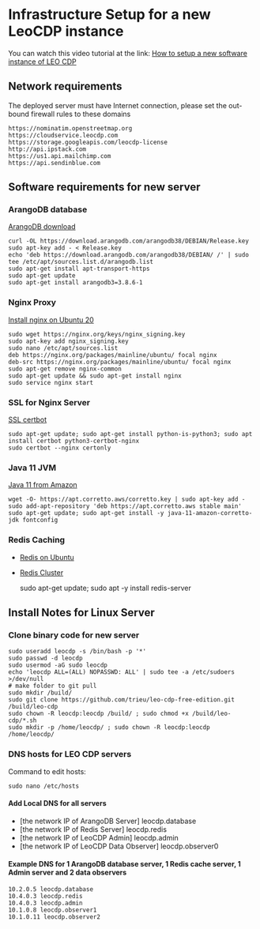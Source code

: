 # Infrastructure Setup for a new LeoCDP instance

You can watch this video tutorial at the link: [How to setup a new software instance of LEO CDP](https://knowledge.leocdp.net/p/how-to-setup-new-software-instance-of.html)

## Network requirements

The deployed server must have Internet connection, please set the out-bound firewall rules to these domains

    https://nominatim.openstreetmap.org
    https://cloudservice.leocdp.com
    https://storage.googleapis.com/leocdp-license
    http://api.ipstack.com
    https://us1.api.mailchimp.com
    https://api.sendinblue.com

## Software requirements for new server

### ArangoDB database

[ArangoDB download](https://www.arangodb.com/download-major/ubuntu)

	curl -OL https://download.arangodb.com/arangodb38/DEBIAN/Release.key
	sudo apt-key add - < Release.key
	echo 'deb https://download.arangodb.com/arangodb38/DEBIAN/ /' | sudo tee /etc/apt/sources.list.d/arangodb.list
	sudo apt-get install apt-transport-https
	sudo apt-get update
	sudo apt-get install arangodb3=3.8.6-1

### Nginx Proxy

[Install nginx on Ubuntu 20](https://www.tecmint.com/install-nginx-on-ubuntu-20-04)

	sudo wget https://nginx.org/keys/nginx_signing.key
	sudo apt-key add nginx_signing.key
	sudo nano /etc/apt/sources.list
	deb https://nginx.org/packages/mainline/ubuntu/ focal nginx
	deb-src https://nginx.org/packages/mainline/ubuntu/ focal nginx
	sudo apt-get remove nginx-common
	sudo apt-get update && sudo apt-get install nginx
	sudo service nginx start


### SSL for Nginx Server

[SSL certbot](https://www.digitalocean.com/community/tutorials/how-to-secure-nginx-with-let-s-encrypt-on-ubuntu-20-04)

	sudo apt-get update; sudo apt-get install python-is-python3; sudo apt install certbot python3-certbot-nginx
	sudo certbot --nginx certonly


### Java 11 JVM

[Java 11 from Amazon](https://docs.aws.amazon.com/corretto/latest/corretto-11-ug/generic-linux-install.html)

	wget -O- https://apt.corretto.aws/corretto.key | sudo apt-key add - 
	sudo add-apt-repository 'deb https://apt.corretto.aws stable main'
	sudo apt-get update; sudo apt-get install -y java-11-amazon-corretto-jdk fontconfig

### Redis Caching

* [Redis on Ubuntu](https://vitux.com/install-redis-on-ubuntu/)
* [Redis Cluster](https://success.outsystems.com/Support/Enterprise_Customers/Installation/Configuring_OutSystems_with_Redis_in-memory_session_storage/Set_up_a_Redis_Cluster_for_Production_environments)

    sudo apt-get update; sudo apt -y install redis-server

## Install Notes for Linux Server

### Clone binary code for new server

	sudo useradd leocdp -s /bin/bash -p '*'
	sudo passwd -d leocdp
	sudo usermod -aG sudo leocdp
	echo 'leocdp ALL=(ALL) NOPASSWD: ALL' | sudo tee -a /etc/sudoers >/dev/null
	# make folder to git pull 
	sudo mkdir /build/
	sudo git clone https://github.com/trieu/leo-cdp-free-edition.git /build/leo-cdp
	sudo chown -R leocdp:leocdp /build/ ; sudo chmod +x /build/leo-cdp/*.sh
	sudo mkdir -p /home/leocdp/ ; sudo chown -R leocdp:leocdp /home/leocdp/ 
	

### DNS hosts for LEO CDP servers 

Command to edit hosts: 
	
	sudo nano /etc/hosts

#### Add Local DNS for all servers

- [the network IP of ArangoDB Server] leocdp.database
- [the network IP of Redis Server] leocdp.redis
- [the network IP of LeoCDP Admin] leocdp.admin
- [the network IP of LeoCDP Data Observer] leocdp.observer0

#### Example DNS for 1 ArangoDB database server, 1 Redis cache server, 1 Admin server and 2 data observers

	10.2.0.5 leocdp.database
	10.4.0.3 leocdp.redis
	10.4.0.3 leocdp.admin
	10.1.0.8 leocdp.observer1
	10.1.0.11 leocdp.observer2